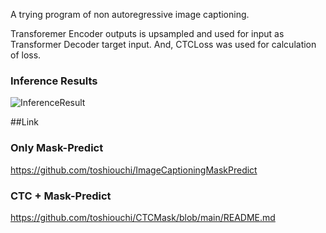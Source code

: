 A trying program of non autoregressive image captioning.

Transforemer Encoder outputs is upsampled and used for input as Transformer Decoder target input. And, CTCLoss was used for calculation of loss.

### Inference Results


![InferenceResult](https://github.com/toshiouchi/non_autoregressive_transformer_image_captioning/assets/121741811/f3f9ff42-3928-41f8-9c3d-e30b352f9194)


##Link
### Only Mask-Predict
https://github.com/toshiouchi/ImageCaptioningMaskPredict

### CTC + Mask-Predict
https://github.com/toshiouchi/CTCMask/blob/main/README.md
